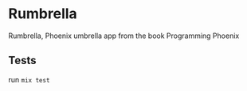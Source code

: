 # Rumbrella

Rumbrella, Phoenix umbrella app from the book Programming Phoenix

## Tests

run `mix test`

